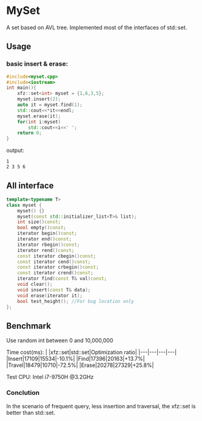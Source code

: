 # MySet
A set based on AVL tree. Implemented most of the interfaces of std::set.

## Usage
### basic insert & erase:
```C++
#include<myset.cpp>
#include<iostream>
int main(){
    xfz::set<int> myset = {1,6,3,5};
    myset.insert(2);
    auto it = myset.find(1);
    std::cout<<*it<<endl;
    myset.erase(it);
    for(int i:myset)
        std::cout<<i<<' ';
    return 0;
}
```
output:
```
1
2 3 5 6
```
## All interface
```C++
template<typename T>
class myset {
    myset() {}
    myset(const std::initializer_list<T>& list);
    int size()const;
    bool empty()const;
    iterator begin()const;
    iterator end()const;
    iterator rbegin()const;
    iterator rend()const;
    const iterator cbegin()const;
    const iterator cend()const;
    const iterator crbegin()const;
    const iterator crend()const;
    iterator find(const T& val)const;
    void clear();
    void insert(const T& data);
    void erase(iterator it);
    bool test_height(); //For bug location only
};
```

## Benchmark
Use random int between 0 and 10,000,000

Time cost(ms):
|   |xfz::set|std::set|Optimization ratio|
|---|---|---|---|
|Insert|17109|15534|-10.1%|
|Find|17396|20163|+13.7%|
|Travel|18479|10710|-72.5%|
|Erase|20278|27329|+25.8%|

Test CPU: Intel i7-9750H @3.2GHz
### Conclution
In the scenario of frequent query, less insertion and traversal, the xfz::set is better than std::set.
